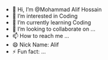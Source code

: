 - 👋 Hi, I’m @Mohammad Alif Hossain
- 👀 I’m interested in Coding 
- 🌱 I’m currently learning Coding
- 💞️ I’m looking to collaborate on ...
- 📫 How to reach me ...
- 😄 Nick Name: Alif
- ⚡ Fun fact: ...

<!---
Alifnoob/Alifnoob is a ✨ special ✨ repository because its `README.md` (this file) appears on your GitHub profile.
You can click the Preview link to take a look at your changes.
--->
